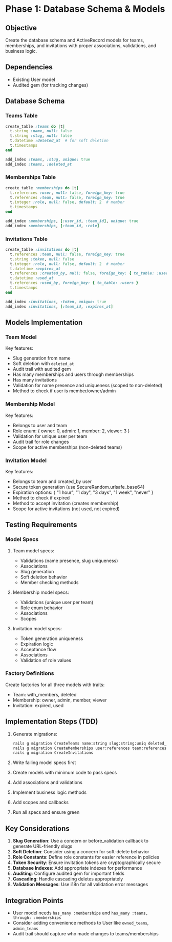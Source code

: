 # Phase 1: Database Schema & Models

## Objective
Create the database schema and ActiveRecord models for teams, memberships, and invitations with proper associations, validations, and business logic.

## Dependencies
- Existing User model
- Audited gem (for tracking changes)

## Database Schema

### Teams Table
```ruby
create_table :teams do |t|
  t.string :name, null: false
  t.string :slug, null: false
  t.datetime :deleted_at  # for soft deletion
  t.timestamps
end

add_index :teams, :slug, unique: true
add_index :teams, :deleted_at
```

### Memberships Table
```ruby
create_table :memberships do |t|
  t.references :user, null: false, foreign_key: true
  t.references :team, null: false, foreign_key: true
  t.integer :role, null: false, default: 2  # member
  t.timestamps
end

add_index :memberships, [:user_id, :team_id], unique: true
add_index :memberships, [:team_id, :role]
```

### Invitations Table
```ruby
create_table :invitations do |t|
  t.references :team, null: false, foreign_key: true
  t.string :token, null: false
  t.integer :role, null: false, default: 2  # member
  t.datetime :expires_at
  t.references :created_by, null: false, foreign_key: { to_table: :users }
  t.datetime :used_at
  t.references :used_by, foreign_key: { to_table: :users }
  t.timestamps
end

add_index :invitations, :token, unique: true
add_index :invitations, [:team_id, :expires_at]
```

## Models Implementation

### Team Model
Key features:
- Slug generation from name
- Soft deletion with `deleted_at`
- Audit trail with audited gem
- Has many memberships and users through memberships
- Has many invitations
- Validation for name presence and uniqueness (scoped to non-deleted)
- Method to check if user is member/owner/admin

### Membership Model
Key features:
- Belongs to user and team
- Role enum: { owner: 0, admin: 1, member: 2, viewer: 3 }
- Validation for unique user per team
- Audit trail for role changes
- Scope for active memberships (non-deleted teams)

### Invitation Model
Key features:
- Belongs to team and created_by user
- Secure token generation (use SecureRandom.urlsafe_base64)
- Expiration options: { "1 hour", "1 day", "3 days", "1 week", "never" }
- Method to check if expired
- Method to accept invitation (creates membership)
- Scope for active invitations (not used, not expired)

## Testing Requirements

### Model Specs
1. Team model specs:
   - Validations (name presence, slug uniqueness)
   - Associations
   - Slug generation
   - Soft deletion behavior
   - Member checking methods

2. Membership model specs:
   - Validations (unique user per team)
   - Role enum behavior
   - Associations
   - Scopes

3. Invitation model specs:
   - Token generation uniqueness
   - Expiration logic
   - Acceptance flow
   - Associations
   - Validation of role values

### Factory Definitions
Create factories for all three models with traits:
- Team: with_members, deleted
- Membership: owner, admin, member, viewer
- Invitation: expired, used

## Implementation Steps (TDD)

1. Generate migrations:
   ```bash
   rails g migration CreateTeams name:string slug:string:uniq deleted_at:datetime
   rails g migration CreateMemberships user:references team:references role:integer
   rails g migration CreateInvitations
   ```

2. Write failing model specs first
3. Create models with minimum code to pass specs
4. Add associations and validations
5. Implement business logic methods
6. Add scopes and callbacks
7. Run all specs and ensure green

## Key Considerations

1. **Slug Generation**: Use a concern or before_validation callback to generate URL-friendly slugs
2. **Soft Deletion**: Consider using a concern for soft-delete behavior
3. **Role Constants**: Define role constants for easier reference in policies
4. **Token Security**: Ensure invitation tokens are cryptographically secure
5. **Database Indexes**: Add appropriate indexes for performance
6. **Auditing**: Configure audited gem for important fields
7. **Cascading**: Handle cascading deletes appropriately
8. **Validation Messages**: Use i18n for all validation error messages

## Integration Points

- User model needs `has_many :memberships` and `has_many :teams, through: :memberships`
- Consider adding convenience methods to User like `owned_teams`, `admin_teams`
- Audit trail should capture who made changes to teams/memberships